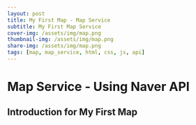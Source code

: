 ```yaml
---
layout: post
title: My First Map - Map Service
subtitle: My First Map Service
cover-img: /assets/img/map.png
thumbnail-img: /assets/img/map.png
share-img: /assets/img/map.png
tags: [map, map_service, html, css, js, api]
---
```


# Map Service - Using Naver API

## Introduction for My First Map


